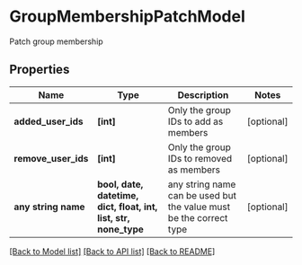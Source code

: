 # GroupMembershipPatchModel

Patch group membership

## Properties
Name | Type | Description | Notes
------------ | ------------- | ------------- | -------------
**added_user_ids** | **[int]** | Only the group IDs to add as members | [optional] 
**remove_user_ids** | **[int]** | Only the group IDs to removed as members | [optional] 
**any string name** | **bool, date, datetime, dict, float, int, list, str, none_type** | any string name can be used but the value must be the correct type | [optional]

[[Back to Model list]](../README.md#documentation-for-models) [[Back to API list]](../README.md#documentation-for-api-endpoints) [[Back to README]](../README.md)


